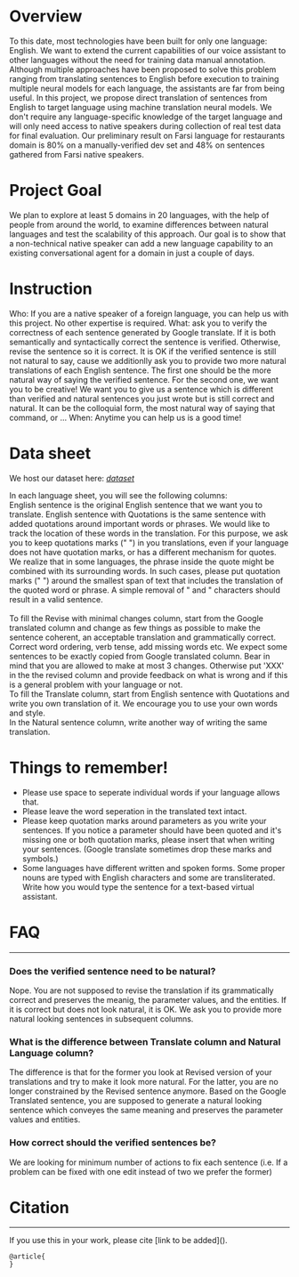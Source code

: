 # Overview

To this date, most technologies have been built for only one language: English. We want to extend the current capabilities of our voice assistant to other languages without the need for training data manual annotation. Although multiple approaches have been proposed to solve this problem ranging from translating sentences to English before execution to training multiple neural models for each language, the assistants are far from being useful. In this project, we propose direct translation of sentences from English to target language using machine translation neural models. We don't require any language-specific knowledge of the target language and will only need access to native speakers during collection of real test data for final evaluation. Our preliminary result on Farsi language for restaurants domain is 80\% on a manually-verified dev set and 48\% on sentences gathered from Farsi native speakers.


# Project Goal

We plan to explore at least 5 domains in 20 languages, with the help of people from around the world, to examine differences between natural languages and test the scalability of this approach. Our goal is to show that a non-technical native speaker can add a new language capability to an existing conversational agent for a domain in just a couple of days.

# Instruction

Who: If you are a native speaker of a foreign language, you can help us with this project. No other expertise is required.
What: ask you to verify the correctness of each sentence generated by Google translate. If it is both semantically and syntactically correct the sentence is verified. Otherwise, revise the sentence so it is correct. It is OK if the verified sentence is still not natural to say, cause we additionlly ask you to provide two more natural translations of each English sentence. The first one should be the more natural way of saying the verified sentence. For the second one, we want you to be creative! We want you to give us a sentence which is different than verified and natural sentences you just wrote but is still correct and natural. It can be the colloquial form, the most natural way of saying that command, or ...
When: Anytime you can help us is a good time! 

# Data sheet

We host our dataset here: [*dataset*](https://docs.google.com/spreadsheets/d/1WUqgBkb_8sT5ItNWSpsSWhE6UWW8HV6lVHNHcjN2r78/edit?usp=sharing)

In each language sheet, you will see the following columns:											
English sentence is the original English sentence that we want you to translate. English sentence with Quotations is the same sentence with added quotations around important words or phrases. We would like to track the location of these words in the translation. For this purpose, we ask you to keep quotations marks (" ") in you translations, even if your language does not have quotation marks, or has a different mechanism for quotes. We realize that in some languages, the phrase inside the quote might be combined with its surrounding words. In such cases, please put quotation marks (" ") around the smallest span of text that includes the translation of the quoted word or phrase. A simple removal of " and " characters should result in a valid sentence.<br>						
To fill the Revise with minimal changes column, start from the Google translated column and change as few things as possible to make the sentence coherent, an acceptable translation and grammatically correct. Correct word ordering, verb tense, add missing words etc. We expect some sentences to be exactly copied from Google translated column. Bear in mind that you are allowed to make at most 3 changes. Otherwise put 'XXX' in the the revised column and provide feedback on what is wrong and if this is a general problem with your language or not.												
To fill the Translate column, start from English sentence with Quotations and write you own translation of it. We encourage you to use your own words and style.											
In the Natural sentence column, write another way of writing the same translation.							



# Things to remember!
- Please use space to seperate individual words if your language allows that. 								
- Please leave the word seperation in the translated text intact.								
- Please keep quotation marks around parameters as you write your sentences. If you notice a parameter should have been quoted and it's missing one or both quotation marks, please insert that when writing your sentences. (Google translate sometimes drop these marks and symbols.) 				
- Some languages have different written and spoken forms. Some proper nouns are typed with English characters and some are transliterated. Write how you would type the sentence for a text-based virtual assistant.
			

# FAQ
<hr>

### Does the verified sentence need to be natural?
Nope. You are not supposed to revise the translation if its grammatically correct and preserves the meanig, the parameter values, and the entities. If it is correct but does not look natural, it is OK. We ask you to provide more natural looking sentences in subsequent columns. 

### What is the difference between Translate column and Natural Language column?
The difference is that for the former you look at Revised version of your translations and try to make it look more natural. For the latter, you are no longer constrained by the Revised sentence anymore. Based on the Google Translated sentence, you are supposed to generate a natural looking sentence which conveyes the same meaning and preserves the parameter values and entities.

### How correct should the verified sentences be?
We are looking for minimum number of actions to fix each sentence (i.e. If a problem can be fixed with one edit instead of two we prefer the former)


# Citation
<hr>
If you use this in your work, please cite [link to be added]().

```
@article{
}
```
